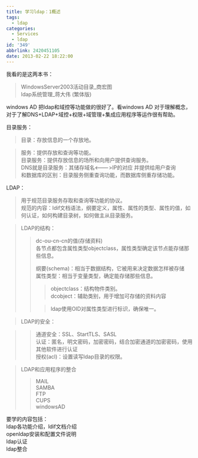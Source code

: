 ```yaml
---
title: 学习ldap：1概述
tags:
  - ldap
categories:
  - Services
  - ldap
id: '349'
abbrlink: 2420451105
date: 2013-02-22 18:22:00
---
```


我看的是这两本书：  

> WindowsServer2003活动目录\_商宏图  
> ldap系统管理\_蒋大伟 (繁体版)  

  
windows AD 把ldap和域控等功能做的很好了。看windows AD 对于理解概念，对于了解DNS+LDAP+域控+权限+域管理+集成应用程序等运作很有帮助。  
  
  
目录服务：  

> 目录：存放信息的一个存放地。  

> 服务：提供存放和查询等功能。  
> 目录服务：提供存放信息的场所和向用户提供查询服务。  
> DNS就是目录服务：其储存域名<--->IP的对应 并提供给用户查询  
> 和数据库的区别：目录服务侧重查询功能，而数据库侧重存储功能。  
>   
>   

LDAP：  

> 用于规范目录服务存取和查询等功能的协议。  
> 规范的内容：ldif文档语法，纲要定义，属性、属性的类型、属性的值，如何认证，如何构建目录树，如何做主从目录服务。  

  

> LDAP的结构：  
> 
> > dc-ou-cn-cn的值(存储资料)  
> > 各节点都包含属性类型objectclass，属性类型确定该节点能存储那些信息。  
> >   
> > 纲要(schema)：相当于数据结构，它被用来决定数据怎样被存储  
> > 属性类型：相当于变量类型，确定能存储那些信息。  
> > 
> > > objectclass：结构物件类别。  
> > > dcobject：辅助类别，用于增加可存储的资料内容  
> > >   
> > 
> > > ldap使用OID对属性类型进行标识，确保唯一。  

>   
>   

> LDAP的安全：  

> > 通道安全：SSL、StartTLS、SASL  
> > 认证：匿名，明文密码，加密密码，结合加密通道的加密密码，使用其他软件进行认证  
> > 授权(acl)：设置读写ldap目录的权限。  

  
  

> LDAP和应用程序的整合  
> 
> > MAIL  
> > SAMBA  
> > FTP  
> > CUPS  
> > windowsAD  

  
  
  
  
要学的内容包括：  
ldap各功能介绍，ldif文档介绍  
openldap安装和配置文件说明  
ldap认证  
ldap整合
